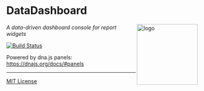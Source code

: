 # DataDashboard
<img src=https://dnajs.org/graphics/dnajs-logo.png align=right width=160 alt=logo>

*A data-driven dashboard console for report widgets*

[![Build Status](https://travis-ci.org/dnajs/data-dashboard.svg)](https://travis-ci.org/dnajs/data-dashboard)

Powered by dna.js panels:
https://dnajs.org/docs/#panels

---
[MIT License](LICENSE.txt)
